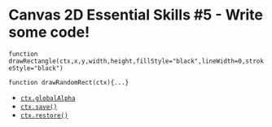 # Canvas 2D Essential Skills #5 - Write some code!

`function drawRectangle(ctx,x,y,width,height,fillStyle="black",lineWidth=0,strokeStyle="black")`

`function drawRandomRect(ctx){...}`


- [`ctx.globalAlpha`](https://developer.mozilla.org/en-US/docs/Web/API/CanvasRenderingContext2D/globalAlpha)
- [`ctx.save()`](https://developer.mozilla.org/en-US/docs/Web/API/CanvasRenderingContext2D/save)
- [`ctx.restore()`](https://developer.mozilla.org/en-US/docs/Web/API/CanvasRenderingContext2D/restore)
